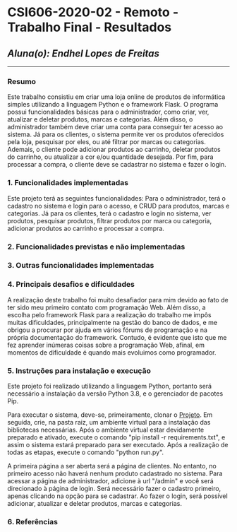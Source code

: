 # **CSI606-2020-02 - Remoto - Trabalho Final - Resultados**
## *Aluna(o): Endhel Lopes de Freitas*

--------------

### Resumo

Este trabalho consistiu em criar uma loja online de produtos de informática simples utilizando a linguagem Python e o framework Flask. O programa possui funcionalidades básicas para o administrador, como criar, ver, atualizar e deletar produtos, marcas e categorias. Além disso, o administrador também deve criar uma conta para conseguir ter acesso ao sistema. Já para os clientes, o sistema permite ver os produtos oferecidos pela loja, pesquisar por eles, ou até filtrar por marcas ou categorias. Ademais, o cliente pode adicionar produtos ao carrinho, deletar produtos do carrinho, ou atualizar a cor e/ou quantidade desejada. Por fim, para processar a compra, o cliente deve se cadastrar no sistema e fazer o login.

### 1. Funcionalidades implementadas
Este projeto terá as seguintes funcionalidades: Para o administrador, terá o cadastro no sistema e login para o acesso, e CRUD para produtos, marcas e categorias. Já para os clientes, terá o cadastro e login no sistema, ver produtos, pesquisar produtos, filtrar produtos por marca ou categoria, adicionar produtos ao carrinho e processar a compra.
  
### 2. Funcionalidades previstas e não implementadas


### 3. Outras funcionalidades implementadas

### 4. Principais desafios e dificuldades
A realização deste trabalho foi muito desafiador para mim devido ao fato de ter sido meu primeiro contato com programação Web. Além disso, a escolha pelo framework Flask para a realização do trabalho me impôs muitas dificuldades, principalmente na gestão do banco de dados, e me obrigou a procurar por ajuda em vários fórums de programação e na própria documentação do framework. Contudo, é evidente que isto que me fez aprender inúmeras coisas sobre a programação Web, afinal, em momentos de dificuldade é quando mais evoluimos como programador.

### 5. Instruções para instalação e execução

Este projeto foi realizado utilizando a linguagem Python, portanto será necessário a instalação da versão Python 3.8, e o gerenciador de pacotes Pip.

Para executar o sistema, deve-se, primeiramente, clonar o [Projeto](https://github.com/UFOP-CSI477/2020-02-remoto-atividades-endhel/tree/master/Projeto). Em seguida, crie, na pasta raiz, um ambiente virtual para a instalação das bibliotecas necessárias. Após o ambiente virtual estar devidamente preparado e ativado, execute o comando "pip install -r requirements.txt", e assim o sistema estará preparado para ser executado. Após a realização de todas as etapas, execute o comando "python run.py".

A primeira página a ser aberta será a página de clientes. No entanto, no primeiro acesso não haverá nenhum produto cadastrado no sistema. Para acessar a página de administrador, adicione à url "/admin" e você será direcionado à página de login. Será necessário fazer o cadastro primeiro, apenas clicando na opção para se cadastrar. Ao fazer o login, será possível adicionar, atualizar e deletar produtos, marcas e categorias. 

### 6. Referências

